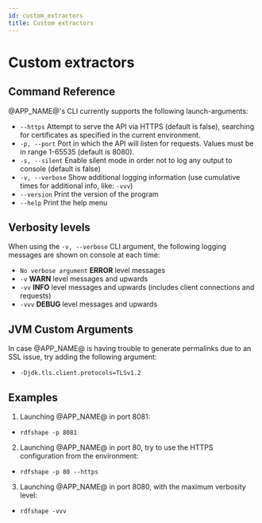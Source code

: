 ```yaml
---
id: custom_extractors
title: Custom extractors
---
```


# Custom extractors

## Command Reference

@APP_NAME@'s CLI currently supports the following launch-arguments:

- `--https` Attempt to serve the API via HTTPS (default is false), searching for certificates as specified in the current environment.
- `-p, --port`  Port in which the API will listen for requests. Values must be in range 1-65535 (default is 8080).
- `-s, --silent`  Enable silent mode in order not to log any output to console (default is false)
- `-v, --verbose` Show additional logging information (use cumulative times for additional info, like: `-vvv`) 
- `--version` Print the version of the program
- `--help` Print the help menu

## Verbosity levels

When using the `-v, --verbose` CLI argument, the following logging messages are shown on console at each time:

- `No verbose argument` **ERROR** level messages
- `-v` **WARN** level messages and upwards
- `-vv` **INFO** level messages and upwards (includes client connections and requests)
- `-vvv` **DEBUG** level messages and upwards

## JVM Custom Arguments

In case @APP_NAME@ is having trouble to generate permalinks due to an SSL issue, try adding the following argument:

- `-Djdk.tls.client.protocols=TLSv1.2`

## Examples

1. Launching @APP_NAME@ in port 8081:

- `rdfshape -p 8081`

2. Launching @APP_NAME@ in port 80, try to use the HTTPS configuration from the environment:

- `rdfshape -p 80 --https`

3. Launching @APP_NAME@ in port 8080, with the maximum verbosity level:

- `rdfshape -vvv`
